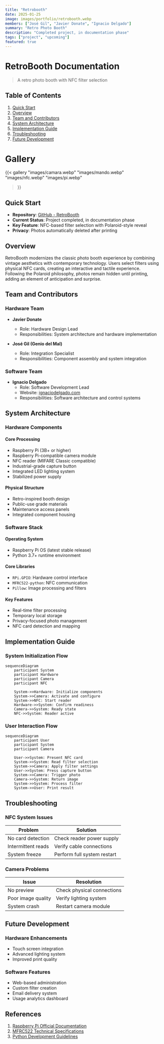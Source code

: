 ```yaml
---
title: "Retrobooth"
date: 2025-01-25
image: images/portfolio/retrobooth.webp
members: ["José Gil", "Javier Donate", "Ignacio Delgado"]
summary: "Retro Photo Booth"
description: "Completed project, in documentation phase"
tags: ["project", "upcoming"]
featured: true
---
```


# RetroBooth Documentation
> A retro photo booth with NFC filter selection

## Table of Contents
1. [Quick Start](#quick-start)
2. [Overview](#overview)
3. [Team and Contributors](#team-and-contributors)
4. [System Architecture](#system-architecture)
5. [Implementation Guide](#implementation-guide)
6. [Troubleshooting](#troubleshooting)
7. [Future Development](#future-development)

# Gallery

{{< gallery
"images/camara.webp"
"images/mando.webp"
"images/nfc.webp"
"images/pi.webp"
>}}

## Quick Start
- **Repository**: [GitHub - RetroBooth](https://github.com/HackerspaceVLC/retrobooth)
- **Current Status**: Project completed, in documentation phase
- **Key Feature**: NFC-based filter selection with Polaroid-style reveal
- **Privacy**: Photos automatically deleted after printing

## Overview
RetroBooth modernizes the classic photo booth experience by combining vintage aesthetics with contemporary technology. Users select filters using physical NFC cards, creating an interactive and tactile experience. Following the Polaroid philosophy, photos remain hidden until printing, adding an element of anticipation and surprise.

## Team and Contributors

### Hardware Team
- **Javier Donate**
  - Role: Hardware Design Lead
  - Responsibilities: System architecture and hardware implementation

- **José Gil (Genio del Mal)**
  - Role: Integration Specialist
  - Responsibilities: Component assembly and system integration

### Software Team
- **Ignacio Delgado**
  - Role: Software Development Lead
  - Website: [ignaciodelgado.com](https://ignaciodelgado.com)
  - Responsibilities: Software architecture and control systems

## System Architecture

### Hardware Components
#### Core Processing
- Raspberry Pi (3B+ or higher)
- Raspberry Pi-compatible camera module
- NFC reader (MIFARE Classic compatible)
- Industrial-grade capture button
- Integrated LED lighting system
- Stabilized power supply

#### Physical Structure
- Retro-inspired booth design
- Public-use grade materials
- Maintenance access panels
- Integrated component housing

### Software Stack
#### Operating System
- Raspberry Pi OS (latest stable release)
- Python 3.7+ runtime environment

#### Core Libraries
- `RPi.GPIO`: Hardware control interface
- `MFRC522-python`: NFC communication
- `Pillow`: Image processing and filters

#### Key Features
- Real-time filter processing
- Temporary local storage
- Privacy-focused photo management
- NFC card detection and mapping

## Implementation Guide

### System Initialization Flow
```mermaid
sequenceDiagram
    participant System
    participant Hardware
    participant Camera
    participant NFC
    
    System->>Hardware: Initialize components
    System->>Camera: Activate and configure
    System->>NFC: Start reader
    Hardware->>System: Confirm readiness
    Camera->>System: Ready state
    NFC->>System: Reader active
```

### User Interaction Flow
```mermaid
sequenceDiagram
    participant User
    participant System
    participant Camera
    
    User->>System: Present NFC card
    System->>System: Read filter selection
    System->>Camera: Apply filter settings
    User->>System: Press capture button
    System->>Camera: Trigger photo
    Camera->>System: Return image
    System->>System: Process filter
    System->>User: Print result
```

## Troubleshooting

### NFC System Issues
| Problem | Solution |
|---------|----------|
| No card detection | Check reader power supply |
| Intermittent reads | Verify cable connections |
| System freeze | Perform full system restart |

### Camera Problems
| Issue | Resolution |
|-------|------------|
| No preview | Check physical connections |
| Poor image quality | Verify lighting system |
| System crash | Restart camera module |

## Future Development

### Hardware Enhancements
- Touch screen integration
- Advanced lighting system
- Improved print quality

### Software Features
- Web-based administration
- Custom filter creation
- Email delivery system
- Usage analytics dashboard

## References
1. [Raspberry Pi Official Documentation](https://www.raspberrypi.org/documentation/)
2. [MFRC522 Technical Specifications](https://www.nxp.com/docs/en/data-sheet/MFRC522.pdf)
3. [Python Development Guidelines](https://www.python.org/dev/peps/)
